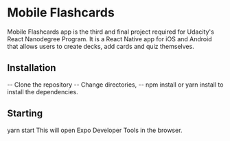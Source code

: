 # Mobile Flashcards

Mobile Flashcards app is the third and final project required for Udacity's React Nanodegree Program. It is a React Native app for iOS and Android that allows users to create decks, add cards and quiz themselves.


 
## Installation

-- Clone the repository
-- Change directories, 
-- npm install or yarn install to install the dependencies.


## Starting

yarn start
This will open Expo Developer Tools in the browser.  